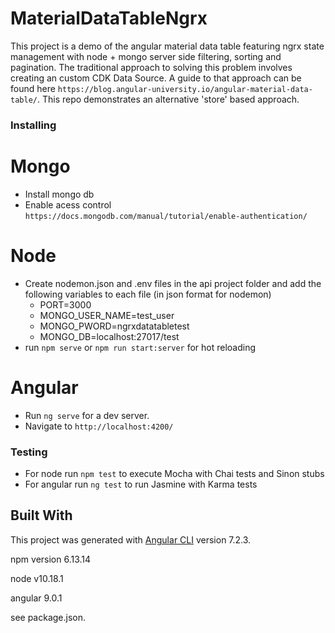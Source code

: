 # MaterialDataTableNgrx

This project is a demo of the angular material data table featuring ngrx state management with node + mongo server side filtering, sorting and pagination. The traditional approach to solving this problem involves creating an custom CDK Data Source. A guide to that approach can be found here `https://blog.angular-university.io/angular-material-data-table/`. This repo demonstrates an alternative 'store' based approach.

### Installing

# Mongo
- Install mongo db
- Enable acess control `https://docs.mongodb.com/manual/tutorial/enable-authentication/`

# Node 
- Create nodemon.json and .env files in the api project folder and add the following variables to each file (in json format for nodemon)
    - PORT=3000
    - MONGO_USER_NAME=test_user
    - MONGO_PWORD=ngrxdatatabletest
    - MONGO_DB=localhost:27017/test
- run `npm serve` or `npm run start:server` for hot reloading

# Angular
- Run `ng serve` for a dev server. 
- Navigate to `http://localhost:4200/`

### Testing
- For node run `npm test` to execute Mocha with Chai tests and Sinon stubs
- For angular run `ng test` to run Jasmine with Karma tests

## Built With

This project was generated with [Angular CLI](https://github.com/angular/angular-cli) version 7.2.3.

npm version 6.13.14

node v10.18.1

angular 9.0.1

see package.json.

